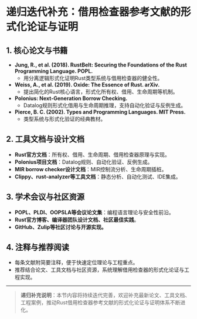 # 递归迭代补充：借用检查器参考文献的形式化论证与证明

## 1. 核心论文与书籍

- **Jung, R., et al. (2018). RustBelt: Securing the Foundations of the Rust Programming Language. POPL.**
  - 用分离逻辑形式化证明Rust类型系统与借用检查器的健全性。
- **Weiss, A., et al. (2019). Oxide: The Essence of Rust. arXiv.**
  - 提出简化的Rust核心语言，形式化所有权、借用、生命周期等机制。
- **Polonius: Next-Generation Borrow Checking.**
  - Datalog规则形式化借用与生命周期推理，支持自动化验证与反例生成。
- **Pierce, B. C. (2002). Types and Programming Languages. MIT Press.**
  - 类型系统与形式化验证的经典教材。

## 2. 工具文档与设计文档

- **Rust官方文档**：所有权、借用、生命周期、借用检查器原理与实现。
- **Polonius项目文档**：Datalog规则、自动化验证、反例生成。
- **MIR borrow checker设计文档**：MIR控制流分析、生命周期插桩。
- **Clippy、rust-analyzer等工具文档**：静态分析、自动化测试、IDE集成。

## 3. 学术会议与社区资源

- **POPL、PLDI、OOPSLA等会议论文集**：编程语言理论与安全性前沿。
- **Rust官方博客、编译器团队设计文档、社区最佳实践**。
- **GitHub、Zulip等社区讨论与开源实现。**

## 4. 注释与推荐阅读

- 每条文献附简要注释，便于快速定位理论与工程重点。
- 推荐结合论文、工具文档与社区资源，系统理解借用检查器的形式化论证与工程实现。

---

> **递归补充说明**：本节内容将持续迭代完善，欢迎补充最新论文、工具文档、工程案例，推动Rust借用检查器参考文献的形式化论证与证明体系不断进化。 